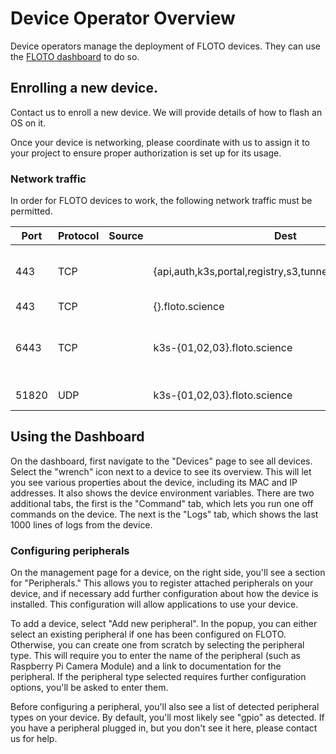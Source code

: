 # Device Operator Overview

Device operators manage the deployment of FLOTO devices. They can use the [FLOTO dashboard](https://portal.floto.science) to do so.

## Enrolling a new device.

Contact us to enroll a new device. We will provide details of how to flash an OS on it.

Once your device is networking, please coordinate with us to assign it to your project to ensure proper authorization is set up for its usage.

### Network traffic
In order for FLOTO devices to work, the following network traffic must be permitted.

|Port|Protocol|Source|Dest|Description|
|---|---|---|---|---|
|443|TCP||{api,auth,k3s,portal,registry,s3,tunnel,vpn}.floto.science|HTTPS traffic to FLOTO services|
|443|TCP||{}.floto.science||
|6443|TCP||k3s-{01,02,03}.floto.science|HTTPS traffic to application control plane|
|51820|UDP||k3s-{01,02,03}.floto.science|VPN connection|


## Using the Dashboard

On the dashboard, first navigate to the "Devices" page to see all devices. Select the "wrench" icon next to a device to see its overview. This will let you see various properties about the device, including its MAC and IP addresses. It also shows the device environment variables. There are two additional tabs, the first is the "Command" tab, which lets you run one off commands on the device. The next is the "Logs" tab, which shows the last 1000 lines of logs from the device.

### Configuring peripherals

On the management page for a device, on the right side, you'll see a section for "Peripherals." This allows you to register attached peripherals on your device, and if necessary add further configuration about how the device is installed. This configuration will allow applications to use your device.

To add a device, select "Add new peripheral". In the popup, you can either select an existing peripheral if one has been configured on FLOTO. Otherwise, you can create one from scratch by selecting the peripheral type. This will require you to enter the name of the peripheral (such as Raspberry Pi Camera Module) and a link to documentation for the peripheral. If the peripheral type selected requires further configuration options, you'll be asked to enter them.

Before configuring a peripheral, you'll also see a list of detected peripheral types on your device. By default, you'll most likely see "gpio" as detected. If you have a peripheral plugged in, but you don't see it here, please contact us for help.